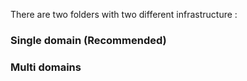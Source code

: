 There are two folders with two different infrastructure :

### Single domain (Recommended)

### Multi domains